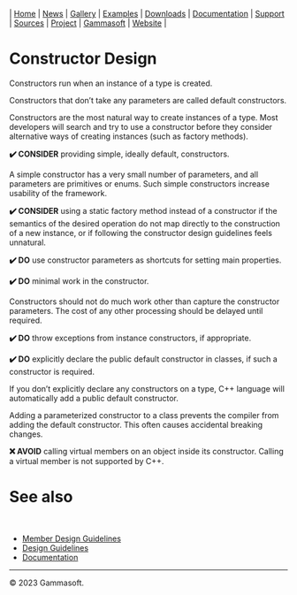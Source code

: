 | [Home](home.md) | [News](news.md) | [Gallery](gallery.md) | [Examples](examples.md) | [Downloads](downloads.md) | [Documentation](documentation.md) | [Support](support.md) | [Sources](https://github.com/gammasoft71/xtd) | [Project](https://sourceforge.net/projects/xtdpro/) | [Gammasoft](gammasoft.md) | [Website](https://gammasoft71.wixsite.com/xtdpro) |

# Constructor Design

Constructors run when an instance of a type is created.

Constructors that don’t take any parameters are called default constructors.

Constructors are the most natural way to create instances of a type. Most developers will search and try to use a constructor before they consider alternative ways of creating instances (such as factory methods).

**✔️ CONSIDER** providing simple, ideally default, constructors.

A simple constructor has a very small number of parameters, and all parameters are primitives or enums. Such simple constructors increase usability of the framework.

**✔️ CONSIDER** using a static factory method instead of a constructor if the semantics of the desired operation do not map directly to the construction of a new instance, or if following the constructor design guidelines feels unnatural.

**✔️ DO** use constructor parameters as shortcuts for setting main properties.

**✔️ DO** minimal work in the constructor.

Constructors should not do much work other than capture the constructor parameters. The cost of any other processing should be delayed until required.

**✔️ DO** throw exceptions from instance constructors, if appropriate.

**✔️ DO** explicitly declare the public default constructor in classes, if such a constructor is required.

If you don’t explicitly declare any constructors on a type, C++ language will automatically add a public default constructor.

Adding a parameterized constructor to a class prevents the compiler from adding the default constructor. This often causes accidental breaking changes.

**❌ AVOID** calling virtual members on an object inside its constructor. Calling a virtual member is not supported by C++.

# See also
​
* [Member Design Guidelines](member_design_guidelines.md)
* [Design Guidelines](design_guidelines.md)
* [Documentation](documentation.md)

______________________________________________________________________________________________

© 2023 Gammasoft.
